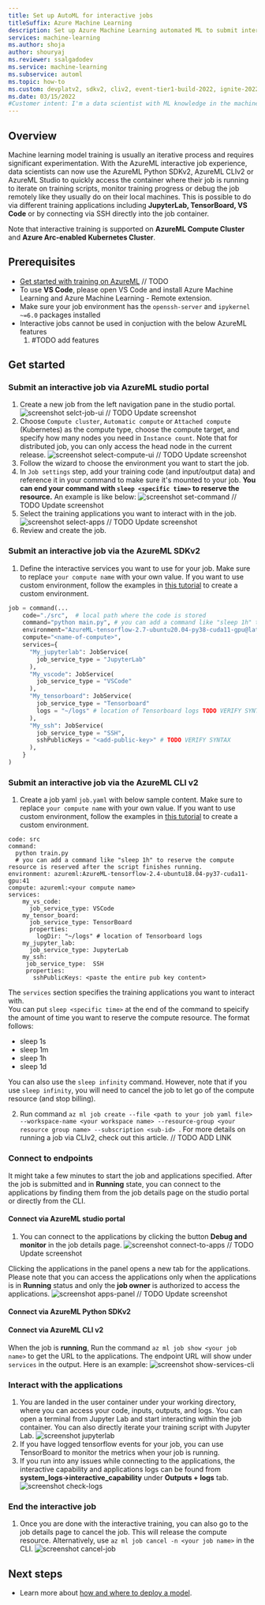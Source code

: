 ```yaml
---
title: Set up AutoML for interactive jobs
titleSuffix: Azure Machine Learning
description: Set up Azure Machine Learning automated ML to submit interactive jobs with the Azure Machine Learning Python SDK or the Azure Machine Learning CLI.
services: machine-learning
ms.author: shoja
author: shouryaj
ms.reviewer: ssalgadodev
ms.service: machine-learning
ms.subservice: automl
ms.topic: how-to
ms.custom: devplatv2, sdkv2, cliv2, event-tier1-build-2022, ignite-2022
ms.date: 03/15/2022
#Customer intent: I'm a data scientist with ML knowledge in the machine learning space, looking to build ML models using data in Azure Machine Learning with full control of the model algorithm, hyperparameters, and training and deployment environments.
---
```


## Overview
Machine learning model training is usually an iterative process and requires significant experimentation. With the AzureML interactive job experience, data scientists can now use the AzureML Python SDKv2, AzureML CLIv2 or AzureML Studio to quickly access the container where their job is running to iterate on training scripts, monitor training progress or debug the job remotely like they usually do on their local machines. This is possible to do via different training applications including **JupyterLab, TensorBoard, VS Code** or by connecting via SSH directly into the job container.  

Note that interactive training is supported on **AzureML Compute Cluster** and **Azure Arc-enabled Kubernetes Cluster**.

## Prerequisites
- [Get started with training on AzureML](link-to-how-to-train-doc) // TODO
- To use **VS Code**, please open VS Code and install Azure Machine Learning and Azure Machine Learning - Remote extension. 
- Make sure your job environment has the `openssh-server` and `ipykernel ~=6.0` packages installed
- Interactive jobs cannot be used in conjuction with the below AzureML features
  1. #TODO add features 

## Get started
### Submit an interactive job via AzureML studio portal
1. Create a new job from the left navigation pane in the studio portal.
![screenshot selct-job-ui](./media/selectjob.png) // TODO Update screenshot
1. Choose `Compute cluster`, `Automatic compute` or `Attached compute` (Kubernetes) as the compute type, choose the compute target, and specify how many nodes you need in `Instance count`. Note that for distributed job, you can only access the head node in the current release.
![screenshot select-compute-ui](./media/selectcompute.png) // TODO Update screenshot
1. Follow the wizard to choose the environment you want to start the job.
1. In `Job settings` step, add your training code (and input/output data) and reference it in your command to make sure it's mounted to your job. **You can end your command with `sleep <specific time>` to reserve the resource.** An example is like below:
![screenshot set-command](./media/setcommand.png) // TODO Update screenshot
1. Select the training applications you want to interact with in the job.
![screenshot select-apps](./media/selectapps.png) // TODO Update screenshot
1. Review and create the job.

### Submit an interactive job via the AzureML SDKv2
1. Define the interactive services you want to use for your job. Make sure to replace `your compute name` with your own value. If you want to use custom environment, follow the examples in [this tutorial](https://docs.microsoft.com/azure/machine-learning/how-to-manage-environments-v2) to create a custom environment. 
```python
job = command(...
    code="./src",  # local path where the code is stored
    command="python main.py", # you can add a command like "sleep 1h" to reserve the compute resource is reserved after the script finishes running
    environment="AzureML-tensorflow-2.7-ubuntu20.04-py38-cuda11-gpu@latest",
    compute="<name-of-compute>",
    services={
      "My_jupyterlab": JobService(
        job_service_type = "JupyterLab"
      ),
      "My_vscode": JobService(
        job_service_type = "VSCode"
      ),
      "My_tensorboard": JobService(
        job_service_type = "Tensorboard"
        logs = "~/logs" # location of Tensorboard logs TODO VERIFY SYNTAX
      ),
      "My_ssh": JobService(
        job_service_type = "SSH",
        sshPublicKeys = "<add-public-key>" # TODO VERIFY SYNTAX
      ),
    }
)
```

### Submit an interactive job via the AzureML CLI v2
1. Create a job yaml `job.yaml` with below sample content. Make sure to replace `your compute name` with your own value. If you want to use custom environment, follow the examples in [this tutorial](https://docs.microsoft.com/azure/machine-learning/how-to-manage-environments-v2) to create a custom environment. 
```dotnetcli
code: src 
command: 
  python train.py 
  # you can add a command like "sleep 1h" to reserve the compute resource is reserved after the script finishes running.
environment: azureml:AzureML-tensorflow-2.4-ubuntu18.04-py37-cuda11-gpu:41
compute: azureml:<your compute name>
services:
    my_vs_code:
      job_service_type: VSCode
    my_tensor_board:
      job_service_type: TensorBoard
      properties:
        logDir: "~/logs" # location of Tensorboard logs
    my_jupyter_lab:
      job_service_type: JupyterLab
    my_ssh:
     job_service_type:  SSH
     properties:
       sshPublicKeys: <paste the entire pub key content>
```
The `services` section specifies the training applications you want to interact with.  
You can put `sleep <specific time>` at the end of the command to speicify the amount of time you want to reserve the compute resource. The format follows: 
* sleep 1s
* sleep 1m
* sleep 1h
* sleep 1d

You can also use the `sleep infinity` command. However, note that if you use `sleep infinity`, you will need to cancel the job to let go of the compute resource (and stop billing).
 
2. Run command `az ml job create --file <path to your job yaml file> --workspace-name <your workspace name> --resource-group <your resource group name> --subscription <sub-id> `. For more details on running a job via CLIv2, check out this article. // TODO ADD LINK


### Connect to endpoints
It might take a few minutes to start the job and applications specified. After the job is submitted and in **Running** state, you can connect to the applications by finding them from the job details page on the studio portal or directly from the CLI.
#### Connect via AzureML studio portal
1. You can connect to the applications by clicking the button **Debug and monitor** in the job details page. 
![screenshot connect-to-apps](./media/accessbutton.png) // TODO Update screenshot

Clicking the applications in the panel opens a new tab for the applications. Please note that you can access the applications only when the applications is in **Running** status and only the **job owner** is authorized to access the applications.
![screenshot apps-panel](./media/appspanel.png) // TODO Update screenshot

#### Connect via AzureML Python SDKv2

#### Connect via AzureML CLI v2
When the job is **running**, Run the command `az ml job show <your job name>` to get the URL to the applications. The endpoint URL will show under `services` in the output. Here is an example:
![screenshot show-services-cli](./media/servicescli.png)

### Interact with the applications
1. You are landed in the user container under your working directory, where you can access your code, inputs, outputs, and logs. You can open a terminal from Jupyter Lab and start interacting within the job container. You can also directly iterate your training script with Jupyter Lab. 
![screenshot jupyterlab](./media/jupyterlab.png)
1. If you have logged tensorflow events for your job, you can use TensorBoard to monitor the metrics when your job is running.
1. If you run into any issues while connecting to the applications, the interactive capability and applications logs can be found from **system_logs->interactive_capability** under **Outputs + logs** tab.
![screenshot check-logs](./media/ijlogs.png)

### End the interactive job
1. Once you are done with the interactive training, you can also go to the job details page to cancel the job. This will release the compute resource. Alternatively, use `az ml job cancel -n <your job name>` in the CLI. 
![screenshot cancel-job](./media/canceljob.png)

## Next steps

+ Learn more about [how and where to deploy a model](./how-to-deploy-managed-online-endpoints.md).

